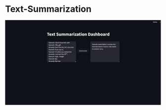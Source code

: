 # Text-Summarization


![Text Summarization Dashboard](https://github.com/KiranNarayan18/Text-Summarization/blob/54b9dd19d12f31beec31a5410acf3d1b55df6ffb/dashboard.png?raw=true)